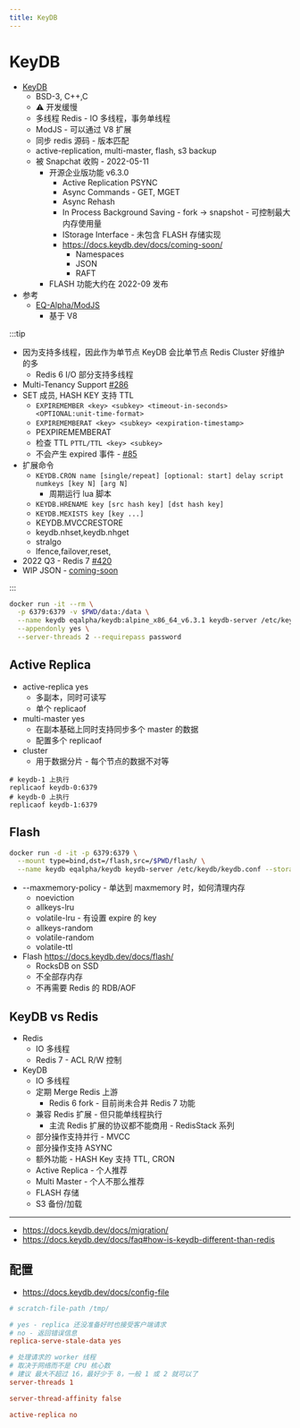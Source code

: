 ```yaml
---
title: KeyDB
---
```


# KeyDB

- [KeyDB](https://github.com/Snapchat/KeyDB)
  - BSD-3, C++,C
  - ⚠️ 开发缓慢
  - 多线程 Redis - IO 多线程，事务单线程
  - ModJS - 可以通过 V8 扩展
  - 同步 redis 源码 - 版本匹配
  - active-replication, multi-master, flash, s3 backup
  - 被 Snapchat 收购 - 2022-05-11
    - 开源企业版功能 v6.3.0
      - Active Replication PSYNC
      - Async Commands - GET, MGET
      - Async Rehash
      - In Process Background Saving - fork -> snapshot - 可控制最大内存使用量
      - IStorage Interface - 未包含 FLASH 存储实现
      - https://docs.keydb.dev/docs/coming-soon/
        - Namespaces
        - JSON
        - RAFT
    - FLASH 功能大约在 2022-09 发布
- 参考
  - [EQ-Alpha/ModJS](https://github.com/EQ-Alpha/ModJS)
    - 基于 V8

:::tip

- 因为支持多线程，因此作为单节点 KeyDB 会比单节点 Redis Cluster 好维护的多
  - Redis 6 I/O 部分支持多线程
- Multi-Tenancy Support [#286](https://github.com/EQ-Alpha/KeyDB/issues/286)
- SET 成员, HASH KEY 支持 TTL
  - `EXPIREMEMBER <key> <subkey> <timeout-in-seconds> <OPTIONAL:unit-time-format>`
  - `EXPIREMEMBERAT <key> <subkey> <expiration-timestamp>`
  - PEXPIREMEMBERAT
  - 检查 TTL `PTTL/TTL <key> <subkey>`
  - 不会产生 expired 事件 - [#85](https://github.com/Snapchat/KeyDB/issues/85)
- 扩展命令
  - `KEYDB.CRON name [single/repeat] [optional: start] delay script numkeys [key N] [arg N]`
    - 周期运行 lua 脚本
  - `KEYDB.HRENAME key [src hash key] [dst hash key]`
  - `KEYDB.MEXISTS key [key ...]`
  - KEYDB.MVCCRESTORE
  - keydb.nhset,keydb.nhget
  - stralgo
  - lfence,failover,reset,
- 2022 Q3 - Redis 7 [#420](https://github.com/Snapchat/KeyDB/issues/420)
- WIP JSON - [coming-soon](https://docs.keydb.dev/docs/coming-soon/)

:::

```bash
docker run -it --rm \
  -p 6379:6379 -v $PWD/data:/data \
  --name keydb eqalpha/keydb:alpine_x86_64_v6.3.1 keydb-server /etc/keydb/keydb.conf \
  --appendonly yes \
  --server-threads 2 --requirepass password
```

## Active Replica

- active-replica yes
  - 多副本，同时可读写
  - 单个 replicaof
- multi-master yes
  - 在副本基础上同时支持同步多个 master 的数据
  - 配置多个 replicaof
- cluster
  - 用于数据分片 - 每个节点的数据不对等

```
# keydb-1 上执行
replicaof keydb-0:6379
# keydb-0 上执行
replicaof keydb-1:6379
```

## Flash

```bash
docker run -d -it -p 6379:6379 \
  --mount type=bind,dst=/flash,src=/$PWD/flash/ \
  --name keydb eqalpha/keydb keydb-server /etc/keydb/keydb.conf --storage-provider flash /flash --maxmemory 1G --maxmemory-policy allkeys-lfu
```

- --maxmemory-policy - 单达到 maxmemory 时，如何清理内存
  - noeviction
  - allkeys-lru
  - volatile-lru - 有设置 expire 的 key
  - allkeys-random
  - volatile-random
  - volatile-ttl
- Flash https://docs.keydb.dev/docs/flash/
  - RocksDB on SSD
  - 不全部存内存
  - 不再需要 Redis 的 RDB/AOF

## KeyDB vs Redis

- Redis
  - IO 多线程
  - Redis 7 - ACL R/W 控制
- KeyDB
  - IO 多线程
  - 定期 Merge Redis 上游
    - Redis 6 fork - 目前尚未合并 Redis 7 功能
  - 兼容 Redis 扩展 - 但只能单线程执行
    - 主流 Redis 扩展的协议都不能商用 - RedisStack 系列
  - 部分操作支持并行 - MVCC
  - 部分操作支持 ASYNC
  - 额外功能 - HASH Key 支持 TTL, CRON
  - Active Replica - 个人推荐
  - Multi Master - 个人不那么推荐
  - FLASH 存储
  - S3 备份/加载

---

- https://docs.keydb.dev/docs/migration/
- https://docs.keydb.dev/docs/faq#how-is-keydb-different-than-redis

## 配置

- https://docs.keydb.dev/docs/config-file

```ini
# scratch-file-path /tmp/

# yes - replica 还没准备好时也接受客户端请求
# no - 返回错误信息
replica-serve-stale-data yes

# 处理请求的 worker 线程
# 取决于网络而不是 CPU 核心数
# 建议 最大不超过 16，最好少于 8，一般 1 或 2 就可以了
server-threads 1

server-thread-affinity false

active-replica no
```
